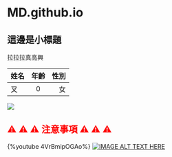 # MD.github.io
##  這邊是小標題
拉拉拉真高興

|姓名|年齡|性別|
|:---|:---:|----:|
|叉|0|女|

![](https://i.imgur.com/rOHEVdV.jpg)

##  <font color="#f00"> ⚠ ⚠ ⚠ 注意事項  ⚠ ⚠ ⚠ </font> 

{%youtube 4VrBmipOGAo%}
[![IMAGE ALT TEXT HERE](https://i.imgur.com/rOHEVdV.jpg)](https://www.youtube.com/watch?v=4VrBmipOGAo)
